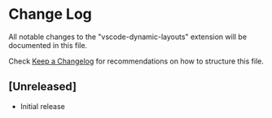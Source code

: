 # Change Log

All notable changes to the "vscode-dynamic-layouts" extension will be documented in this file.

Check [Keep a Changelog](http://keepachangelog.com/) for recommendations on how to structure this file.

## [Unreleased]

- Initial release